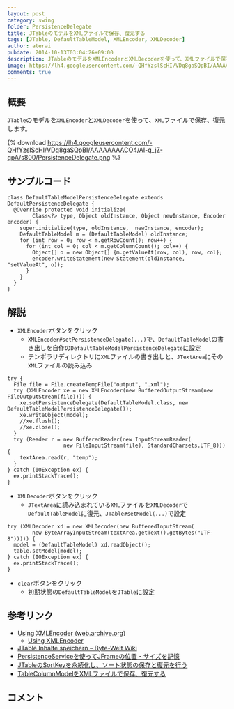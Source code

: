 ```yaml
---
layout: post
category: swing
folder: PersistenceDelegate
title: JTableのモデルをXMLファイルで保存、復元する
tags: [JTable, DefaultTableModel, XMLEncoder, XMLDecoder]
author: aterai
pubdate: 2014-10-13T03:04:26+09:00
description: JTableのモデルをXMLEncoderとXMLDecoderを使って、XMLファイルで保存、復元します。
image: https://lh4.googleusercontent.com/-QHfYzslScHI/VDq8gaSQpBI/AAAAAAAACO4/AI-q_jZ-qpA/s800/PersistenceDelegate.png
comments: true
---
```

## 概要
`JTable`のモデルを`XMLEncoder`と`XMLDecoder`を使って、`XML`ファイルで保存、復元します。

{% download https://lh4.googleusercontent.com/-QHfYzslScHI/VDq8gaSQpBI/AAAAAAAACO4/AI-q_jZ-qpA/s800/PersistenceDelegate.png %}

## サンプルコード
<pre class="prettyprint"><code>class DefaultTableModelPersistenceDelegate extends DefaultPersistenceDelegate {
  @Override protected void initialize(
        Class&lt;?&gt; type, Object oldInstance, Object newInstance, Encoder encoder) {
    super.initialize(type, oldInstance,  newInstance, encoder);
    DefaultTableModel m = (DefaultTableModel) oldInstance;
    for (int row = 0; row &lt; m.getRowCount(); row++) {
      for (int col = 0; col &lt; m.getColumnCount(); col++) {
        Object[] o = new Object[] {m.getValueAt(row, col), row, col};
        encoder.writeStatement(new Statement(oldInstance, "setValueAt", o));
      }
    }
  }
}
</code></pre>

## 解説
- `XMLEncoder`ボタンをクリック
    - `XMLEncoder#setPersistenceDelegate(...)`で、`DefaultTableModel`の書き出しを自作の`DefaultTableModelPersistenceDelegate`に設定
    - テンポラリディレクトリに`XML`ファイルの書き出しと、`JTextArea`にその`XML`ファイルの読み込み

<!-- dummy comment line for breaking list -->

<pre class="prettyprint"><code>try {
  File file = File.createTempFile("output", ".xml");
  try (XMLEncoder xe = new XMLEncoder(new BufferedOutputStream(new FileOutputStream(file)))) {
    xe.setPersistenceDelegate(DefaultTableModel.class, new DefaultTableModelPersistenceDelegate());
    xe.writeObject(model);
    //xe.flush();
    //xe.close();
  }
  try (Reader r = new BufferedReader(new InputStreamReader(
                  new FileInputStream(file), StandardCharsets.UTF_8))) {
    textArea.read(r, "temp");
  }
} catch (IOException ex) {
  ex.printStackTrace();
}
</code></pre>

- `XMLDecoder`ボタンをクリック
    - `JTextArea`に読み込まれている`XML`ファイルを`XMLDecoder`で`DefaultTableModel`に復元、`JTable#setModel(...)`で設定

<!-- dummy comment line for breaking list -->

<pre class="prettyprint"><code>try (XMLDecoder xd = new XMLDecoder(new BufferedInputStream(
        new ByteArrayInputStream(textArea.getText().getBytes("UTF-8"))))) {
  model = (DefaultTableModel) xd.readObject();
  table.setModel(model);
} catch (IOException ex) {
  ex.printStackTrace();
}
</code></pre>

- `clear`ボタンをクリック
    - 初期状態の`DefaultTableModel`を`JTable`に設定

<!-- dummy comment line for breaking list -->

## 参考リンク
- [Using XMLEncoder (web.archive.org)](http://web.archive.org/web/20090806075316/http://java.sun.com/products/jfc/tsc/articles/persistence4/)
    - [Using XMLEncoder](http://www.oracle.com/technetwork/java/persistence4-140124.html)
- [JTable Inhalte speichern – Byte-Welt Wiki](http://ateraimemo.com/http://wiki.byte-welt.net/wiki/JTable_speichern.html)
- [PersistenceServiceを使ってJFrameの位置・サイズを記憶](http://ateraimemo.com/Swing/PersistenceService.html)
- [JTableのSortKeyを永続化し、ソート状態の保存と復元を行う](http://ateraimemo.com/Swing/SortKeyPersistence.html)
- [TableColumnModelをXMLファイルで保存、復元する](http://ateraimemo.com/Swing/ColumnModelPersistence.html)

<!-- dummy comment line for breaking list -->

## コメント
